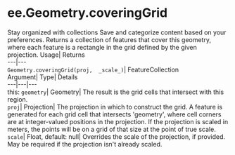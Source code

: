  
#  ee.Geometry.coveringGrid 
Stay organized with collections  Save and categorize content based on your preferences. 
Returns a collection of features that cover this geometry, where each feature is a rectangle in the grid defined by the given projection. Usage| Returns  
---|---  
`Geometry.coveringGrid(proj,  _scale_)`| FeatureCollection  
Argument| Type| Details  
---|---|---  
this: `geometry`| Geometry| The result is the grid cells that intersect with this region.  
`proj`| Projection| The projection in which to construct the grid. A feature is generated for each grid cell that intersects 'geometry', where cell corners are at integer-valued positions in the projection. If the projection is scaled in meters, the points will be on a grid of that size at the point of true scale.  
`scale`| Float, default: null| Overrides the scale of the projection, if provided. May be required if the projection isn't already scaled.  
